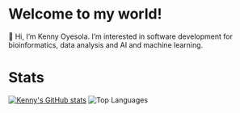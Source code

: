 # Welcome to my world!

👋 Hi, I’m Kenny Oyesola. I’m interested in software development for bioinformatics, data analysis and AI and machine learning.

# Stats
[![Kenny's GitHub stats](https://github-readme-stats.vercel.app/api?username=0m0kenny)](https://github.com/0m0kenny/github-readme-stats)
![Top Languages](https://github-readme-stats.vercel.app/api/top-langs/?username=0m0kenny&langs_count=8)

<!---
0m0kenny/0m0kenny is a ✨ special ✨ repository because its `README.md` (this file) appears on your GitHub profile.
You can click the Preview link to take a look at your changes.
--->
